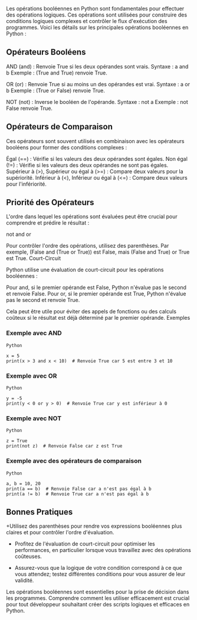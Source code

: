 Les opérations booléennes en Python sont fondamentales pour effectuer des opérations logiques. Ces opérations sont utilisées pour construire des conditions logiques complexes et contrôler le flux d'exécution des programmes. Voici les détails sur les principales opérations booléennes en Python :

## Opérateurs Booléens

AND (and) : Renvoie True si les deux opérandes sont vrais.
    Syntaxe : a and b
    Exemple : (True and True) renvoie True.

OR (or) : Renvoie True si au moins un des opérandes est vrai.
    Syntaxe : a or b
    Exemple : (True or False) renvoie True.

NOT (not) : Inverse le booléen de l'opérande.
    Syntaxe : not a
    Exemple : not False renvoie True.

## Opérateurs de Comparaison

Ces opérateurs sont souvent utilisés en combinaison avec les opérateurs booléens pour former des conditions complexes :

Égal (==) : Vérifie si les valeurs des deux opérandes sont égales.
Non égal (!=) : Vérifie si les valeurs des deux opérandes ne sont pas égales.
Supérieur à (>), Supérieur ou égal à (>=) : Compare deux valeurs pour la supériorité.
Inférieur à (<), Inférieur ou égal à (<=) : Compare deux valeurs pour l'infériorité.

## Priorité des Opérateurs

L'ordre dans lequel les opérations sont évaluées peut être crucial pour comprendre et prédire le résultat :

not
and
or

Pour contrôler l'ordre des opérations, utilisez des parenthèses. Par exemple, (False and (True or True)) est False, mais (False and True) or True est True.
Court-Circuit

Python utilise une évaluation de court-circuit pour les opérations booléennes :

Pour and, si le premier opérande est False, Python n'évalue pas le second et renvoie False.
Pour or, si le premier opérande est True, Python n'évalue pas le second et renvoie True.

Cela peut être utile pour éviter des appels de fonctions ou des calculs coûteux si le résultat est déjà déterminé par le premier opérande.
Exemples



### Exemple avec AND
```
Python

x = 5
print(x > 3 and x < 10)  # Renvoie True car 5 est entre 3 et 10
```
### Exemple avec OR
```
Python

y = -5
print(y < 0 or y > 0)  # Renvoie True car y est inférieur à 0
```
### Exemple avec NOT
```
Python

z = True
print(not z)  # Renvoie False car z est True
```
### Exemple avec des opérateurs de comparaison
```
Python

a, b = 10, 20
print(a == b)  # Renvoie False car a n'est pas égal à b
print(a != b)  # Renvoie True car a n'est pas égal à b
```
## Bonnes Pratiques

+Utilisez des parenthèses pour rendre vos expressions booléennes plus claires et pour contrôler l'ordre d'évaluation.

+ Profitez de l'évaluation de court-circuit pour optimiser les performances, en particulier lorsque vous travaillez avec des opérations coûteuses.

+ Assurez-vous que la logique de votre condition correspond à ce que vous attendez; testez différentes conditions pour vous assurer de leur validité.

Les opérations booléennes sont essentielles pour la prise de décision dans les programmes. Comprendre comment les utiliser efficacement est crucial pour tout développeur souhaitant créer des scripts logiques et efficaces en Python.